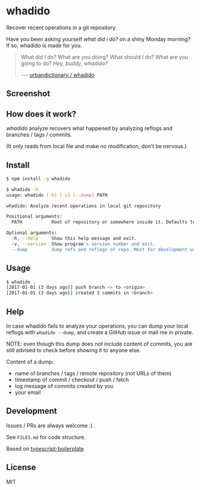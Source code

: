 # whadido

Recover recent operations in a git repository.

Have you been asking yourself *what did i do?* on a shiny Monday morning? If so, whadido is made for you.

> What did I do?
> What are you doing?
> What should I do?
> What are you going to do?
> *Hey, buddy, whadido?*
>
> --- [urbandictionary / whadido](https://www.urbandictionary.com/define.php?term=whadido)

## Screenshot

<!-- TODO -->

## How does it work?

*whadido* analyze recovers what happened by analyzing reflogs and branches / tags / commits.

(It only reads from local file and make no modification, don't be nervous.)

## Install

```bash
$ npm install -g whadido

$ whadido -h
usage: whadido [-h] [-v] [--dump] PATH

whadido: Analyze recent operations in local git repository

Positional arguments:
  PATH           Root of repository or somewhere inside it. Defaults to $PWD

Optional arguments:
  -h, --help     Show this help message and exit.
  -v, --version  Show program's version number and exit.
  --dump         dump refs and reflogs of repo. Most for development use.
```

## Usage

```bash
$ whadido .
[2017-01-01 (3 days ago)] push branch <> to <origin>
[2017-01-01 (3 days ago)] created 3 commits in <branch>


```

## Help

In case whadido fails to analyze your operations, you can dump your local reflogs with `whadido --dump`, and create a GitHub issue or mail me in private.

NOTE: even though this dump does not include content of commits, you are still advised to check before showing it to anyone else.

Content of a dump:

- name of branches / tags / remote repository (not URLs of them)
- timestamp of commit / checkout / push / fetch
- log message of commits created by you
- your email

## Development

Issues / PRs are always welcome :) .

See `FILES.md` for code structure.

Based on [typescript-boilerplate](https://github.com/jokester/typescript-boilerplate)

## License

MIT
